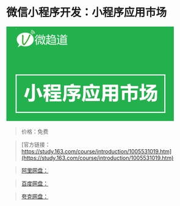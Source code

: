 # 微信小程序开发：小程序应用市场

![img](../../../assets/study163/free/ab1e55e9-5391-4b56-9ef3-aef588d6d676.png)

> 价格：免费

> [官方链接：https://study.163.com/course/introduction/1005531019.htm](https://study.163.com/course/introduction/1005531019.htm)

> [阿里网盘：]()

> [百度网盘：]()

> [夸克网盘：]()
